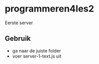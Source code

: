 # programmeren4les2

Eerste server

## Gebruik
- ga naar de juiste folder
- voer server-1-text.js uit
